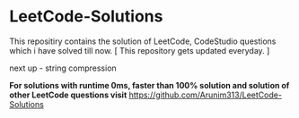 # LeetCode-Solutions
This repositiry contains the solution of LeetCode, CodeStudio questions which i have solved till now. [ This repository gets updated everyday. ] 

next up - string compression

**For solutions with runtime 0ms, faster than 100% solution and solution of other LeetCode questions visit**
https://github.com/Arunim313/LeetCode-Solutions


